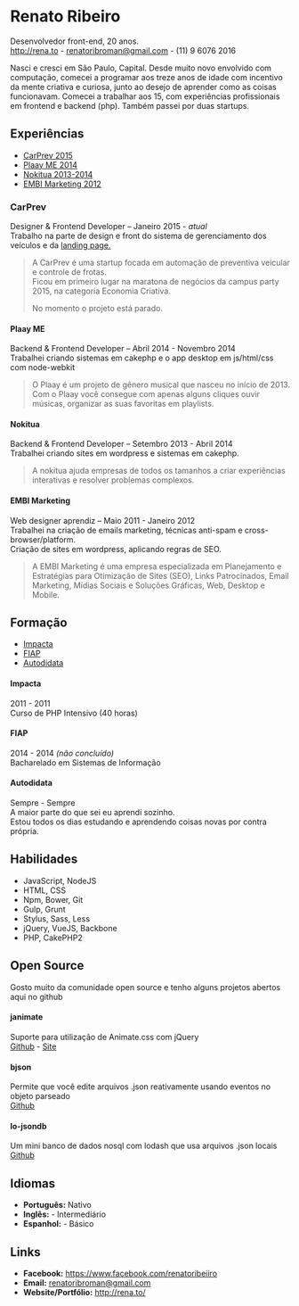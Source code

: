 # Renato Ribeiro

Desenvolvedor front-end, 20 anos.  
http://rena.to - renatoribroman@gmail.com - (11) 9 6076 2016

Nasci e cresci em São Paulo, Capital. Desde muito novo envolvido com computação, comecei a programar aos treze anos de idade com incentivo da mente criativa e curiosa, junto ao desejo de aprender como as coisas funcionavam. 
Comecei a trabalhar aos 15, com experiências profissionais em frontend e backend (php). Também passei por duas startups.

## Experiências

* [CarPrev 2015](/#carprev)
* [Plaay ME 2014](/#plaay-me)
* [Nokitua 2013-2014](/#nokitua)
* [EMBI Marketing 2012](/#embi-marketing)

### CarPrev 

Designer & Frontend Developer – Janeiro 2015 - _atual_  
Trabalho na parte de design e front do sistema de gerenciamento dos veículos e da [landing page.](http://carprev.com.br)

> A CarPrev é uma startup focada em automação de preventiva veicular e controle de frotas.  
> Ficou em primeiro lugar na maratona de negócios da campus party 2015, na categoria Economia Criativa.  
>
> No momento o projeto está parado.

#### Plaay ME 

Backend & Frontend Developer – Abril 2014 - Novembro 2014  
Trabalhei criando sistemas em cakephp e o app desktop em js/html/css com node-webkit

> O Plaay é um projeto de gênero musical que nasceu no início de 2013. 
> Com o Plaay você consegue com apenas alguns cliques ouvir músicas, organizar as suas favoritas em playlists.

#### Nokitua 

Backend & Frontend Developer – Setembro 2013 - Abril 2014  
Trabalhei criando sites em wordpress e sistemas em cakephp.

> A nokitua ajuda empresas de todos os tamanhos a criar experiências interativas e resolver problemas complexos.

#### EMBI Marketing  

Web designer aprendiz – Maio 2011 - Janeiro 2012  
Trabalhei na criação de emails marketing, técnicas anti-spam e cross-browser/platform.  
Criação de sites em wordpress, aplicando regras de SEO.

> A EMBI Marketing é uma empresa especializada em Planejamento e Estratégias para Otimização de Sites (SEO), 
> Links Patrocinados, Email Marketing, Mídias Sociais e Soluções Gráficas, Web, Desktop e Mobile.

## Formação

* [Impacta](/#impacta)
* [FIAP](/#fiap)
* [Autodidata](/#autodidata)

#### Impacta
2011 - 2011  
Curso de PHP Intensivo (40 horas)

#### FIAP
2014 - 2014 _(não concluído)_  
Bacharelado em Sistemas de Informação

#### Autodidata
Sempre - Sempre  
A maior parte do que sei eu aprendi sozinho.   
Estou todos os dias estudando e aprendendo coisas novas por contra própria.

## Habilidades

* JavaScript, NodeJS
* HTML, CSS
* Npm, Bower, Git
* Gulp, Grunt
* Stylus, Sass, Less
* jQuery, VueJS, Backbone
* PHP, CakePHP2

## Open Source

Gosto muito da comunidade open source e tenho alguns projetos abertos aqui no github

#### janimate
Suporte para utilização de Animate.css com jQuery  
[Github](http://github.com/renatorib/janimate) - 
[Site](http://renatorib.github.io/janimate)

#### bjson
Permite que você edite arquivos .json reativamente usando eventos no objeto parseado  
[Github](http://github.com/renatorib/bjson)

#### lo-jsondb
Um mini banco de dados nosql com lodash que usa arquivos .json locais  
[Github](http://github.com/renatorib/lo-jsondb)

## Idiomas

* **Português:** Nativo
* **Inglês:** - Intermediário
* **Espanhol:** - Básico

## Links

* **Facebook:** https://www.facebook.com/renatoribeiiro
* **Email:** renatoribroman@gmail.com
* **Website/Portfólio:** http://rena.to/

